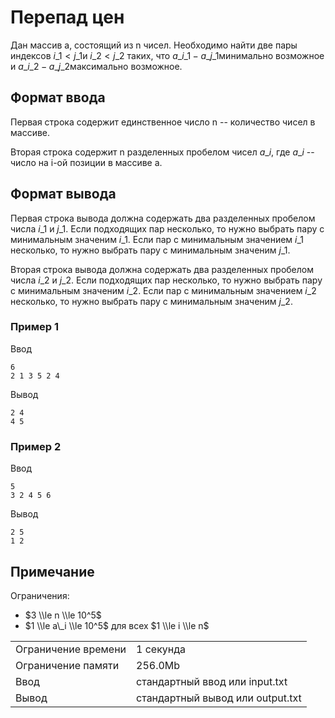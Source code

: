 # Перепад цен

Дан массив a, состоящий из n чисел. Необходимо найти две пары индексов $i\_1 < j\_1$​ и $i\_2 < j\_2$​ таких, что $a\_{i\_1} - a\_{j\_1}$​​ минимально возможное и $a\_{i\_2} - a\_{j\_2}$​ максимально возможное.

## Формат ввода

Первая строка содержит единственное число n -- количество чисел в массиве.

Вторая строка содержит n разделенных пробелом чисел $a\_i$​, где $a\_i$​ -- число на i\-ой позиции в массиве a.

## Формат вывода

Первая строка вывода должна содержать два разделенных пробелом числа $i\_1$​ и $j\_1$​. Если подходящих пар несколько, то нужно выбрать пару с минимальным значеним $i\_1$​. Если пар с минимальным значением $i\_1$​ несколько, то нужно выбрать пару с минимальным значеним $j\_1$​.

Вторая строка вывода должна содержать два разделенных пробелом числа $i\_2$ и $j\_2$​. Если подходящих пар несколько, то нужно выбрать пару с минимальным значеним $i\_2$​. Если пар с минимальным значением $i\_2$​ несколько, то нужно выбрать пару с минимальным значеним $j\_2$​.

### Пример 1

Ввод

    6
    2 1 3 5 2 4
    

Вывод

    2 4
    4 5
    

### Пример 2

Ввод

    5
    3 2 4 5 6
    

Вывод

    2 5
    1 2
    

## Примечание

Ограничения:

*   $3 \\le n \\le 10^5$
*   $1 \\le a\_i \\le 10^5$ для всех $1 \\le i \\le n$

<table>
 <tr class="time-limit">
    <td class="property-title">Ограничение времени</td>
    <td>1&nbsp;секунда</td>
 </tr>
 <tr class="memory-limit">
    <td class="property-title">Ограничение памяти</td>
    <td>256.0Mb</td>
 </tr>
 <tr class="input-file">
    <td class="property-title">Ввод</td>
    <td colspan="1">стандартный ввод или input.txt</td>
 </tr>
 <tr class="output-file">
    <td class="property-title">Вывод</td>
    <td colspan="1">стандартный вывод или output.txt</td>
 </tr>
</table>
